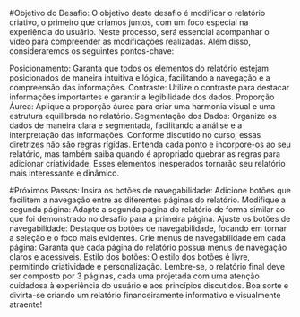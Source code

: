 #Objetivo do Desafio:
O objetivo deste desafio é modificar o relatório criativo, o primeiro que criamos juntos, com um foco especial na experiência do usuário. Neste processo, será essencial acompanhar o vídeo para compreender as modificações realizadas. Além disso, consideraremos os seguintes pontos-chave:

Posicionamento: Garanta que todos os elementos do relatório estejam posicionados de maneira intuitiva e lógica, facilitando a navegação e a compreensão das informações.
Contraste: Utilize o contraste para destacar informações importantes e garantir a legibilidade dos dados.
Proporção Áurea: Aplique a proporção áurea para criar uma harmonia visual e uma estrutura equilibrada no relatório.
Segmentação dos Dados: Organize os dados de maneira clara e segmentada, facilitando a análise e a interpretação das informações.
Conforme discutido no curso, essas diretrizes não são regras rígidas. Entenda cada ponto e incorpore-os ao seu relatório, mas também saiba quando é apropriado quebrar as regras para adicionar criatividade. Esses elementos inesperados tornarão seu relatório mais interessante e dinâmico.

#Próximos Passos:
Insira os botões de navegabilidade: Adicione botões que facilitem a navegação entre as diferentes páginas do relatório.
Modifique a segunda página: Adapte a segunda página do relatório de forma similar ao que foi demonstrado no desafio para a primeira página.
Ajuste os botões de navegabilidade: Destaque os botões de navegabilidade, focando em tornar a seleção e o foco mais evidentes.
Crie menus de navegabilidade em cada página: Garanta que cada página do relatório possua menus de navegação claros e acessíveis.
Estilo dos botões: O estilo dos botões é livre, permitindo criatividade e personalização.
Lembre-se, o relatório final deve ser composto por 3 páginas, cada uma projetada com uma atenção cuidadosa à experiência do usuário e aos princípios discutidos. Boa sorte e divirta-se criando um relatório financeiramente informativo e visualmente atraente!

